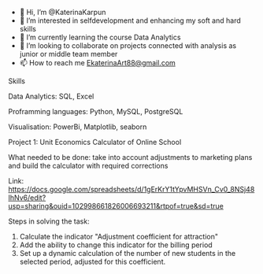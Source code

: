 - 👋 Hi, I’m @KaterinaKarpun
- 👀 I’m interested in selfdevelopment and enhancing my soft and hard skills
- 🌱 I’m currently learning the course Data Analytics
- 💞️ I’m looking to collaborate on projects connected with analysis as junior or middle team member
- 📫 How to reach me EkaterinaArt88@gmail.com

Skills

Data Analytics: SQL, Excel

Proframming languages: Python, MySQL, PostgreSQL

Visualisation: PowerBi, Matplotlib, seaborn


Project 1: Unit Economics Calculator of Online School 

What needed to be done: take into account adjustments to marketing plans and build the calculator with required corrections


Link: 
https://docs.google.com/spreadsheets/d/1gErKrY1tYpvMHSVn_Cv0_8NSj48IhNv6/edit?usp=sharing&ouid=102998661826006693211&rtpof=true&sd=true

Steps in solving the task:
1. Calculate the indicator "Adjustment coefficient for attraction"
2. Add the ability to change this indicator for the billing period
3. Set up a dynamic calculation of the number of new students in the selected period, adjusted for this coefficient.
   
<!---
KaterinaKarpun/KaterinaKarpun is a ✨ special ✨ repository because its `README.md` (this file) appears on your GitHub profile.
You can click the Preview link to take a look at your changes.
--->
